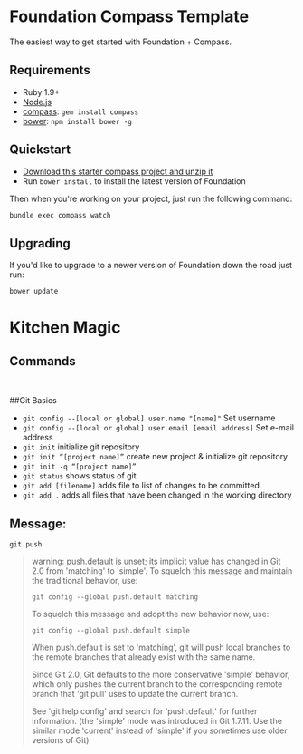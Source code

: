 # Foundation Compass Template

The easiest way to get started with Foundation + Compass.

## Requirements

  * Ruby 1.9+
  * [Node.js](http://nodejs.org)
  * [compass](http://compass-style.org/): `gem install compass`
  * [bower](http://bower.io): `npm install bower -g`

## Quickstart

  * [Download this starter compass project and unzip it](https://github.com/zurb/foundation-compass-template/archive/master.zip)
  * Run `bower install` to install the latest version of Foundation
  
Then when you're working on your project, just run the following command:

```bash
bundle exec compass watch
```

## Upgrading

If you'd like to upgrade to a newer version of Foundation down the road just run:

```bash
bower update
```


Kitchen Magic
===
Commands
---

<br />

##Git Basics
* `git config --[local or global] user.name "[name]"` Set username
* `git config --[local or global] user.email [email address]` Set e-mail address
* `git init` initialize git repository
* `git init “[project name]”` create new project & initialize git repository
* `git init -q “[project name]”`
* `git status` shows status of git
* `git add [filename]` adds file to list of changes to be committed
* `git add .` adds all files that have been changed in the working directory



Message:
---
`git push` 
> warning: push.default is unset; its implicit value has changed in
Git 2.0 from 'matching' to 'simple'. To squelch this message
and maintain the traditional behavior, use:
>
> `git config --global push.default matching`
>
> To squelch this message and adopt the new behavior now, use:
>
> `git config --global push.default simple`
>
> When push.default is set to 'matching', git will push local branches
to the remote branches that already exist with the same name.
>
> Since Git 2.0, Git defaults to the more conservative 'simple'
behavior, which only pushes the current branch to the corresponding
remote branch that 'git pull' uses to update the current branch.
>
> See 'git help config' and search for 'push.default' for further information.
(the 'simple' mode was introduced in Git 1.7.11. Use the similar mode
'current' instead of 'simple' if you sometimes use older versions of Git)